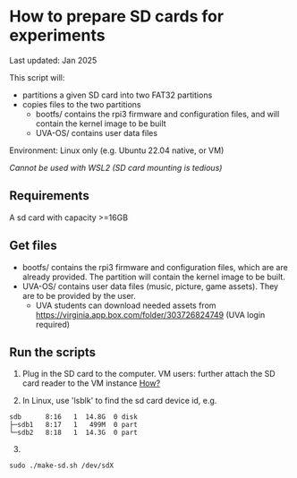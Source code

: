 # How to prepare SD cards for experiments

Last updated: Jan 2025

This script will: 
- partitions a given SD card into two FAT32 partitions
- copies files to the two partitions
    - bootfs/ contains the rpi3 firmware and configuration files, and will contain the kernel image to be built
    - UVA-OS/ contains user data files 


Environment: Linux only (e.g. Ubuntu 22.04 native, or VM) 

*Cannot be used with WSL2 (SD card mounting is tedious)*

## Requirements
A sd card with capacity >=16GB 

## Get files

- bootfs/ contains the rpi3 firmware and configuration files, which are 
are already provided. The partition will contain the kernel image to be built. 
- UVA-OS/ contains user data files (music, picture, game assets). They are to be provided by the user. 
  - UVA students can download needed assets from https://virginia.app.box.com/folder/303726824749 (UVA login required) 


## Run the scripts

1. Plug in the SD card to the computer. VM users: further attach the SD card reader to the VM instance [How?](../docs/vm/vmware.md) 

2. In Linux, use 'lsblk' to find the sd card device id, e.g. 
```
sdb      8:16   1  14.8G  0 disk 
├─sdb1   8:17   1   499M  0 part 
└─sdb2   8:18   1  14.3G  0 part
```

3. 
```
sudo ./make-sd.sh /dev/sdX
```